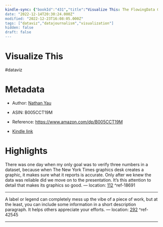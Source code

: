 ```yaml
---
kindle-sync: {"bookId":"431","title":"Visualize This: The FlowingData Guide to Design, Visualization, and Statistics","author":"Nathan Yau","asin":"B005CCT19M","lastAnnotatedDate":"2011-07-24","bookImageUrl":"https://m.media-amazon.com/images/I/511lwSnx7IL._SY160.jpg","highlightsCount":2}
date: "2022-12-14T20:30:24.000Z"
modified: "2022-12-23T16:08:05.000Z"
tags: ["dataviz","datajournalism","visualization"]
hidden: false
draft: false
---
```

# Visualize This

#dataviz 

# Metadata

* Author: [Nathan Yau](https://www.amazon.com/Nathan-Yau/e/B004S83IUE/ref=dp_byline_cont_ebooks_1)

* ASIN: B005CCT19M

* Reference: <https://www.amazon.com/dp/B005CCT19M>

* [Kindle link](kindle://book?action=open&asin=B005CCT19M)

# Highlights

There was one day when my only goal was to verify three numbers in a dataset, because when The New York Times graphics desk creates a graphic, it makes sure what it reports is accurate. Only after we knew the data was reliable did we move on to the presentation. It’s this attention to detail that makes its graphics so good. — location: [112](kindle://book?action=open&asin=B005CCT19M&location=112) ^ref-18691

---

A label or legend can completely mess up the vibe of a piece of work, but at the least, you can include some information in a short description paragraph. It helps others appreciate your efforts. — location: [292](kindle://book?action=open&asin=B005CCT19M&location=292) ^ref-42545

---
